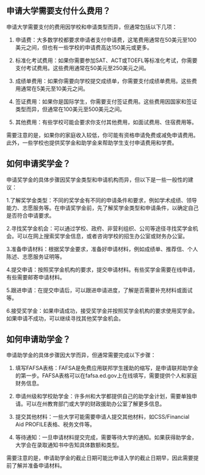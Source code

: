 ## 申请大学需要支付什么费用？
申请大学需要支付的费用因学校和申请类型而异，但通常包括以下几项：

1. 申请费：大多数学校都要求申请者支付申请费，这笔费用通常在50美元至100美元之间，但也有一些学校的申请费高达150美元或更多。

2. 标准化考试费用：如果你需要参加SAT、ACT或TOEFL等标准化考试，你需要支付考试费用。这些费用通常在50美元至250美元之间。

3. 成绩单费用：如果你需要向学校提交成绩单，你需要支付成绩单费用。这些费用通常在5美元至10美元之间。

4. 签证费用：如果你是国际学生，你需要支付签证费用。这些费用因国家和签证类型而异，但通常在100美元至500美元之间。

5. 其他费用：有些学校可能会要求你支付其他费用，如面试费用、住宿费用等。

需要注意的是，如果你的家庭收入较低，你可能有资格申请免费或减免申请费用。此外，一些学校也提供奖学金和助学金来帮助学生支付申请费用和学费。
## 如何申请奖学金？
申请奖学金的具体步骤因奖学金类型和申请机构而异，但以下是一些一般性的建议：

1.了解奖学金类型：不同的奖学金有不同的申请条件和要求，例如学术成绩、领导能力、志愿服务等。在申请奖学金前，先了解奖学金类型和申请条件，以确定自己是否符合申请要求。

2.寻找奖学金机会：可以通过学校、政府、非营利组织、公司等途径寻找奖学金机会。可以在网上搜索奖学金信息，或者咨询学校的招生办公室或财务办公室。

3.准备申请材料：根据奖学金要求，准备好申请材料，例如成绩单、推荐信、个人陈述、志愿服务证明等。

4.提交申请：按照奖学金机构的要求，提交申请材料。有些奖学金需要在线申请，有些需要邮寄申请材料。

5.跟进申请：在提交申请后，可以跟进申请进度，了解是否需要补充材料或面试等。

6.接受奖学金：如果申请成功，接受奖学金并按照奖学金机构的要求使用奖学金。如果申请不成功，可以继续寻找其他奖学金机会。
## 如何申请助学金？
申请助学金的具体步骤因大学而异，但通常需要完成以下步骤：

1. 填写FAFSA表格：FAFSA是免费应用联邦学生援助的缩写，是申请联邦助学金的第一步。FAFSA表格可以在fafsa.ed.gov上在线填写，需要提供个人和家庭财务信息。

2. 申请州级和学校助学金：许多州和大学都提供自己的助学金计划，需要单独申请。可以在州教育部门或大学的财政援助办公室了解更多信息。

3. 提交其他材料：一些大学可能需要申请人提交其他材料，如CSS/Financial Aid PROFILE表格、税务文件等。

4. 等待通知：一旦申请材料提交完成，需要等待大学的通知。如果获得助学金，大学会在录取通知书中告知具体数额和类型。

需要注意的是，申请助学金的截止日期可能比申请入学的截止日期早，因此需要提前了解并准备申请材料。
